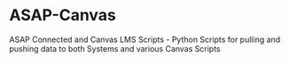 # ASAP-Canvas
ASAP Connected and Canvas LMS Scripts - Python Scripts for pulling and pushing data to both Systems and various Canvas Scripts
